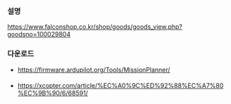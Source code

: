 ### 설명 

https://www.falconshop.co.kr/shop/goods/goods_view.php?goodsno=100029804

### 다운로드 
- https://firmware.ardupilot.org/Tools/MissionPlanner/

####
- https://xcopter.com/article/%EC%A0%9C%ED%92%88%EC%A7%80%EC%9B%90/6/68591/


